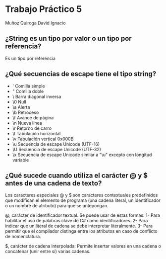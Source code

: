 # Trabajo Práctico 5
Muñoz Quiroga David Ignacio


## ¿String es un tipo por valor o un tipo por referencia?
Es un tipo por referencia

## ¿Qué secuencias de escape tiene el tipo string?
* \'	Comilla simple  
* \"	Comilla doble
* \\	Barra diagonal inversa	
* \0	Null	
* \a	Alerta	
* \b	Retroceso	
* \f	Avance de página
* \n	Nueva línea	
* \r	Retorno de carro	
* \t	Tabulación horizontal	
* \v	Tabulación vertical	0x000B
* \u	Secuencia de escape Unicode (UTF-16)
* \U	Secuencia de escape Unicode (UTF-32)
* \x	Secuencia de escape Unicode similar a "\u" excepto con longitud variable

## ¿Qué sucede cuando utiliza el carácter @ y $ antes de una cadena de texto?
Los caracteres especiales @ y $ son caracteres contextuales predefinidos que modifican el elemento de programa (una cadena literal, un identificador o un nombre de atributo) para que se antepongan. 

@, carácter de identificador textual. Se puede usar de estas formas:
1- Para habilitar el uso de palabras clave de C# como identificadores.
2- Para indicar que un literal de cadena se debe interpretar literalmente.
3- Para permitir que el compilador distinga entre los atributos en caso de conflicto de nomenclatura.

$, carácter de cadena interpolada: Permite insertar valores en una cadena o concatenar (unir entre sí) varias cadenas.